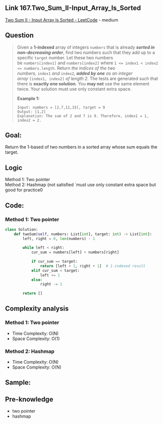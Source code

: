 ## Link 167.Two_Sum_II-Input_Array_Is_Sorted
 [Two Sum II - Input Array Is Sorted - LeetCode](https://leetcode.com/problems/two-sum-ii-input-array-is-sorted/description/) - medium
## Question
>Given a **1-indexed** array of integers `numbers` that is already **_sorted in non-decreasing order_**, find two numbers such that they add up to a specific `target` number. Let these two numbers be `numbers[index1]` and `numbers[index2]` where `1 <= index1 < index2 <= numbers.length`.
>Return _the indices of the two numbers,_ `index1` _and_ `index2`_, **added by one** as an integer array_ `[index1, index2]` _of length 2._
>The tests are generated such that there is **exactly one solution**. You **may not** use the same element twice.
>Your solution must use only constant extra space.<br>
>
>**Example 1:**
> ```
> Input: numbers = [2,7,11,15], target = 9
> Output: [1,2]
> Explanation: The sum of 2 and 7 is 9. Therefore, index1 = 1, index2 = 2.
> ```

## Goal:
Return the 1-based of two numbers in a sorted array whose sum equals the target.
## Logic
Method 1: Two pointer<br>
Method 2: Hashmap (not satisfied `must use only constant extra space but good for practice0

## Code:
### Method 1: Two pointer
```python
class Solution:
    def twoSum(self, numbers: List[int], target: int) -> List[int]:
        left, right = 0, len(numbers) - 1
        
        while left < right:
            cur_sum = numbers[left] + numbers[right]
            
            if cur_sum == target:
                return [left + 1, right + 1]  # 1-indexed result
            elif cur_sum < target:
                left += 1
            else:
                right -= 1
        
        return [] 
```

## Complexity analysis
### Method 1: Two pointer
- Time Complexity: O(N)
- Space Complexity: O(1)

### Method 2: Hashmap
- Time Complexity: O(N)
- Space Complexity: O(N)
## Sample: 


## Pre-knowledge
- two pointer
- hashmap
